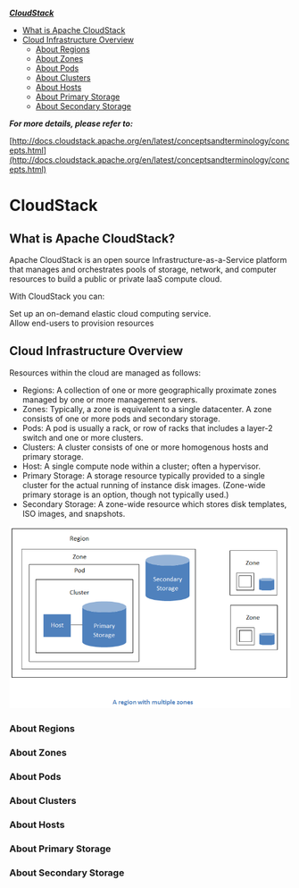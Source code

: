 ***[CloudStack]()***
- [What is Apache CloudStack](https://github.com/Leanna-Lee/MyNotes/blob/master/CloudStack/CloudStack%E6%9E%B6%E6%9E%84.md#what-is-apache-cloudstack)
- [Cloud Infrastructure Overview](https://github.com/Leanna-Lee/MyNotes/blob/master/CloudStack/CloudStack%E6%9E%B6%E6%9E%84.md#cloud-infrastructure-overview)
  - [About Regions](https://github.com/Leanna-Lee/MyNotes/blob/master/CloudStack/CloudStack%E6%9E%B6%E6%9E%84.md#about-regions)
  - [About Zones](https://github.com/Leanna-Lee/MyNotes/blob/master/CloudStack/CloudStack%E6%9E%B6%E6%9E%84.md#about-zones)
  - [About Pods](https://github.com/Leanna-Lee/MyNotes/blob/master/CloudStack/CloudStack%E6%9E%B6%E6%9E%84.md#about-pods)
  - [About Clusters](https://github.com/Leanna-Lee/MyNotes/blob/master/CloudStack/CloudStack%E6%9E%B6%E6%9E%84.md#about-clusters)
  - [About Hosts](https://github.com/Leanna-Lee/MyNotes/blob/master/CloudStack/CloudStack%E6%9E%B6%E6%9E%84.md#about-hosts)
  - [About Primary Storage](https://github.com/Leanna-Lee/MyNotes/blob/master/CloudStack/CloudStack%E6%9E%B6%E6%9E%84.md#about-primary-storage)
  - [About Secondary Storage](https://github.com/Leanna-Lee/MyNotes/blob/master/CloudStack/CloudStack%E6%9E%B6%E6%9E%84.md#about-secondary-storage)

***For more details, please refer to:***    
  
[http://docs.cloudstack.apache.org/en/latest/conceptsandterminology/concepts.html](http://docs.cloudstack.apache.org/en/latest/conceptsandterminology/concepts.html)
# CloudStack
## What is Apache CloudStack?
Apache CloudStack is an open source Infrastructure-as-a-Service platform that manages and orchestrates pools of storage, network, and computer resources to build a public or private IaaS compute cloud.  

With CloudStack you can:  

Set up an on-demand elastic cloud computing service.  
Allow end-users to provision resources

## Cloud Infrastructure Overview
Resources within the cloud are managed as follows:  

- Regions: A collection of one or more geographically proximate zones managed by one or more management servers. 
- Zones: Typically, a zone is equivalent to a single datacenter. A zone consists of one or more pods and secondary storage.  
- Pods: A pod is usually a rack, or row of racks that includes a layer-2 switch and one or more clusters.  
- Clusters: A cluster consists of one or more homogenous hosts and primary storage.  
- Host: A single compute node within a cluster; often a hypervisor.  
- Primary Storage: A storage resource typically provided to a single cluster for the actual running of instance disk images. (Zone-wide primary storage is an option, though not typically used.)  
- Secondary Storage: A zone-wide resource which stores disk templates, ISO images, and snapshots.  

![regionoverview.png](https://github.com/Leanna-Lee/MyNotes/blob/master/CloudStack/img/region-overview.png)
### About Regions
### About Zones
### About Pods
### About Clusters
### About Hosts
### About Primary Storage
### About Secondary Storage